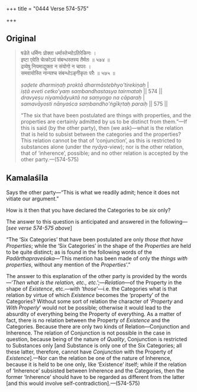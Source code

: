 +++
title = "0444 Verse 574-575"

+++
## Original 
>
> षडेते धर्मिणः प्रोक्ता धर्मास्तेभ्योऽतिरेकिणः ।  
> इष्टा एवेति चेत्कोऽयं संबन्धस्तस्य तैर्मतः ॥ ५७४ ॥  
> द्रव्येषु नियमाद्युक्ता न संयोगो न चापरः ।  
> समवायोस्ति नान्यश्च संबन्धोऽङ्गीकृतः परैः ॥ ५७५ ॥ 
>
> *ṣaḍete dharmiṇaḥ proktā dharmāstebhyo'tirekiṇaḥ* \|  
> *iṣṭā eveti cetko'yaṃ saṃbandhastasya tairmataḥ* \|\| 574 \|\|  
> *dravyeṣu niyamādyuktā na saṃyogo na cāparaḥ* \|  
> *samavāyosti nānyaśca saṃbandho'ṅgīkṛtaḥ paraiḥ* \|\| 575 \|\| 
>
> “The six that have been postulated are things with properties, and the properties are certainly admitted by us to be distinct from them.”—If this is said (by the other party), then (we ask)—what is the relation that is held to subsist between the categories and the properties? This relation cannot be that of ‘conjunction’, as this is restricted to substances alone (under the *nyāya*-view); nor is the other relation, that of ‘inherence’, possible; and no other relation is accepted by the other party.—(574-575)



## Kamalaśīla

Says the other party—“This is what we readily admit; hence it does not vitiate our argument.”

How is it then that you have declared the Categories to be *six* only?

The answer to this question is anticipated and answered in the following—[*see verse 574-575 above*]

“The ‘Six Categories’ that have been postulated are only *those that have Properties*; while the ‘Six Categories’ in the shape of the *Properties* are held to be quite distinct; as is found in the following words of the *Padārthapraveśaka*—‘This mention has been made of only the *things with properties*, without any mention of the *Properties*’.”

The answer to this explanation of the other party is provided by the words—‘*Then what is the relation, etc., etc*.’;—*Relation*—of the Property in the shape of *Existence*, etc.—with ‘*those*’—i.e. the Categories what is that relation by virtue of which *Existence* becomes the ‘property’ of the Categories? Without some sort of relation the character of ‘*Property* and *With Properly*’ would not be possible; otherwise it would lead to the absurdity of everything being the Property of everything. As a matter of fact, there is no relation between the Property of *Existence* and the Categories. Because there are only two kinds of Relation—Conjunction and Inherence. The relation of Conjunction is not possible in the case in question, because being of the nature of *Quality*, Conjunction is restricted to Substances only [and Substance is only one of the Six Categories; all these latter, therefore, cannot have *Conjunction* with the Property of *Existence*].—Nor can the relation be one of the nature of Inherence, because it is held to be one only, like ‘Existence’ itself; while if the relation of ‘Inherence’ subsisted between Inherence and the Categories, then the former ‘Inherence’ should have to be regarded as different from the latter [and this would involve self-contradiction].—(574-575)


